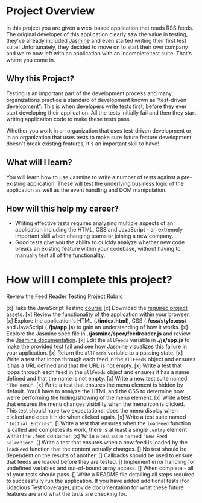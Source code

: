 # Project Overview

In this project you are given a web-based application that reads RSS feeds. The original developer of this application clearly saw the value in testing, they've already included [Jasmine](http://jasmine.github.io/) and even started writing their first test suite! Unfortunately, they decided to move on to start their own company and we're now left with an application with an incomplete test suite. That's where you come in.


## Why this Project?

Testing is an important part of the development process and many organizations practice a standard of development known as "test-driven development". This is when developers write tests first, before they ever start developing their application. All the tests initially fail and then they start writing application code to make these tests pass.

Whether you work in an organization that uses test-driven development or in an organization that uses tests to make sure future feature development doesn't break existing features, it's an important skill to have!


## What will I learn?

You will learn how to use Jasmine to write a number of tests against a pre-existing application. These will test the underlying business logic of the application as well as the event handling and DOM manipulation.


## How will this help my career?

* Writing effective tests requires analyzing multiple aspects of an application including the HTML, CSS and JavaScript - an extremely important skill when changing teams or joining a new company.
* Good tests give you the ability to quickly analyze whether new code breaks an existing feature within your codebase, without having to manually test all of the functionality.


# How will I complete this project?

Review the Feed Reader Testing [Project Rubric](https://review.udacity.com/#!/projects/3442558598/rubric)

[x] Take the JavaScript Testing [course](https://www.udacity.com/course/ud549)
[x] Download the [required project assets](http://github.com/udacity/frontend-nanodegree-feedreader).
[x] Review the functionality of the application within your browser.
[x] Explore the application's HTML (**./index.html**), CSS (**./css/style.css**) and JavaScript (**./js/app.js**) to gain an understanding of how it works.
[x] Explore the Jasmine spec file in **./jasmine/spec/feedreader.js** and review the [Jasmine documentation](http://jasmine.github.io).
[x] Edit the `allFeeds` variable in **./js/app.js** to make the provided test fail and see how Jasmine visualizes this failure in your application.
[x] Return the `allFeeds` variable to a passing state.
[x] Write a test that loops through each feed in the `allFeeds` object and ensures it has a URL defined and that the URL is not empty.
[x] Write a test that loops through each feed in the `allFeeds` object and ensures it has a name defined and that the name is not empty.
[x]  Write a new test suite named `"The menu"`.
[x]  Write a test that ensures the menu element is hidden by default. You'll have to analyze the HTML and the CSS to determine how we're performing the hiding/showing of the menu element.
[x]  Write a test that ensures the menu changes visibility when the menu icon is clicked. This test should have two expectations: does the menu display when clicked and does it hide when clicked again.
[x]  Write a test suite named `"Initial Entries"`.
[]  Write a test that ensures when the `loadFeed` function is called and completes its work, there is at least a single `.entry` element within the `.feed` container.
[x]  Write a test suite named `"New Feed Selection"`.
[]  Write a test that ensures when a new feed is loaded by the `loadFeed` function that the content actually changes.
[]  No test should be dependent on the results of another.
[]  Callbacks should be used to ensure that feeds are loaded before they are tested.
[]  Implement error handling for undefined variables and out-of-bound array access.
[]  When complete - all of your tests should pass.
[]  Write a README file detailing all steps required to successfully run the application. If you have added additional tests (for Udacious Test Coverage),  provide documentation for what these future features are and what the tests are checking for.
